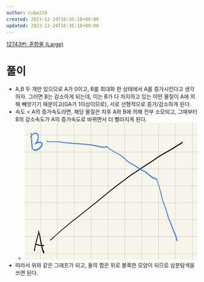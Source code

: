```yaml
---
author: Cube219
created: 2023-12-24T16:35:18+09:00
updated: 2023-12-24T16:35:18+09:00
---
```


[12743번: 혼합물 (Large)](https://www.acmicpc.net/problem/12743)

# 풀이

* A,B 두 개만 있으므로 A가 0이고, B를 최대화 한 상태에서 A를 증가시킨다고 생각하자. 그러면 B는 감소하게 되는데, 이는 B가 다 차지하고 있는 어떤 물질이 A에 의해 빼앗기기 때문이고(GA가 1이상이므로), 서로 선형적으로 증가/감소하게 된다.
* 속도 < A의 증가속도라면, 해당 물질은 차후 A와 B에 의해 전부 소모되고, 그때부터 B의 감소속도가 A의 증가속도로 바뀌면서 더 빨라지게 된다.
    * ![|300](attachments/Fb-wucmaIAE2ymp.jpeg)
* 따라서 위와 같은 그래프가 되고, 둘의 합은 위로 볼록한 모양이 되므로 삼분탐색을 쓰면 된다.
